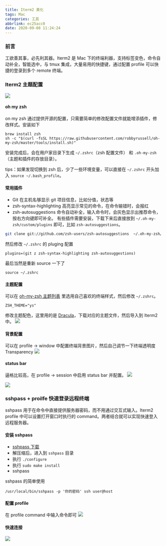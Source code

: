 ```yaml
---
title: Iterm2 美化
tags: Mac
categories: 工具
abbrlink: ec25acc0
date: 2020-09-08 11:24:24
---
```


### 前言
工欲善其事，必先利其器。Iterm2 是 Mac 下的终端利器，支持标签变色，命令自动补全，智能选中，与 tmux 集成，大量易用的快捷键，通过配置 profile 可以快捷的登录到多个 remote 终端。
<!--more-->

### Iterm2 主题配置
![](https://tva1.sinaimg.cn/large/007S8ZIlly1gileqar91oj31d90u0nph.jpg)

#### oh my zsh
on my zsh 通过提供开源的配置，只需要简单的修改配置文件就能增添插件，修改样式。安装如下
```
brew install zsh
sh -c "$(curl -fsSL https://raw.githubusercontent.com/robbyrussell/oh-my-zsh/master/tools/install.sh)"
```
安装完成后，会在用户家目录下生成 `~/.zshrc`（zsh 配置文件） 和 `.oh-my-zsh`（主题和插件的存放目录）。

tips：如果发现切换到 zsh 后，少了一些环境变量，可以直接在 `~/.zshrc` 开头加入 `source ~/.bash_profile`。


#### 常用插件
- Git 在主机名够显示 git 项目信息，比如分值，状态等
- zsh-syntax-highlighting 高亮显示常见的命令，在命令输错时，会报红
- zsh-autosuggestions 命令自动补全，输入命令时，会灰色显示出推荐命令，按右方向键即可补全。
有些插件需要安装，下载下来后直接放到 `~/.oh-my-zsh/custom/plugins` 即可，比如 `zsh-autosuggestions`。

```sh
git clone git://github.com/zsh-users/zsh-autosuggestions  ~/.oh-my-zsh/custom/plugins
```
然后修改 `~/.zshrc` 的 pluging 配置

```
plugins=(git z zsh-syntax-highlighting zsh-autosuggestions)
```
最后当然是重新 source 一下了
```
source ~/.zshrc
```

#### 主题配置
可以在 [oh-my-zsh 主题列表](https://github.com/ohmyzsh/ohmyzsh/wiki/Themes) 里选用自己喜欢的终端样式，然后修改 `~/.zshrc`。
```
ZSH_THEME="ys"
```
修改主题配色，这里用的是 [Dracula](https://draculatheme.com/iterm/)，下载对应的主题文件，然后导入到 Iterm2 中。
![](https://tva1.sinaimg.cn/large/007S8ZIlly1gilejtsgcej315x0u0b29.jpg)

#### 背景配置
可以在 profile -> window 中配置终端背景图片，然后自己调节一下终端透明度 Transparency
![](https://tva1.sinaimg.cn/large/007S8ZIlly1gilekuryhuj31fe0t4drb.jpg)

#### status bar
逼格比较高，在 profile -> session 中启用 status bar 并配置。
![](https://tva1.sinaimg.cn/large/007S8ZIlly1gileoqd2ifj31ek0teq9z.jpg)

![](https://tva1.sinaimg.cn/large/007S8ZIlly1gileork71nj31a90u0ahm.jpg) 

### sshpass + proilfe 快速登录远程终端
sshpass 用于在命令中直接提供服务器密码，而不用通过交互式输入。Iterm2  profile 中可以设置打开窗口时执行的 command。两者结合就可以实现快速登入远程服务器。
#### 安装 sshpass
- [sshpass 下载](https://sourceforge.net/projects/sshpass/files/)
- 解压缩后，进入到 `sshpass` 目录
- 执行 `./configure`
- 执行 `sudo make install`
- sshpass

sshpass 的简单使用
```
/usr/local/bin/sshpass -p '你的密码' ssh user@host
```
#### 配置 profile
在 profile  command 中输入命令即可
![](https://tva1.sinaimg.cn/large/007S8ZIlly1gilf1rwxbkj318g0u0do6.jpg)

#### 快速连接
![](https://tva1.sinaimg.cn/large/007S8ZIlly1gilgch0xhlj316o0aakbg.jpg)




